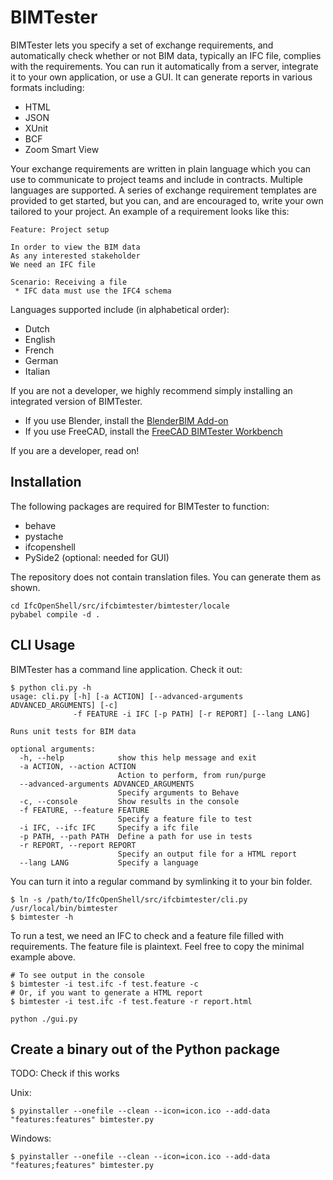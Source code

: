 # BIMTester

BIMTester lets you specify a set of exchange requirements, and automatically check whether or not BIM data, typically an
IFC file, complies with the requirements. You can run it automatically from a server, integrate it to your own
application, or use a GUI. It can generate reports in various formats including:

 * HTML
 * JSON
 * XUnit
 * BCF
 * Zoom Smart View

Your exchange requirements are written in plain language which you can use to communicate to project teams and include
in contracts. Multiple languages are supported. A series of exchange requirement templates are provided to get started,
but you can, and are encouraged to, write your own tailored to your project. An example of a requirement looks like
this:

```
Feature: Project setup

In order to view the BIM data
As any interested stakeholder
We need an IFC file

Scenario: Receiving a file
 * IFC data must use the IFC4 schema
```

Languages supported include (in alphabetical order):

 * Dutch
 * English
 * French
 * German
 * Italian

If you are not a developer, we highly recommend simply installing an integrated version of BIMTester.

 * If you use Blender, install the [BlenderBIM Add-on](https://blenderbim.org)
 * If you use FreeCAD, install the [FreeCAD BIMTester Workbench](https://github.com/bimtester/bimtesterfc)

If you are a developer, read on!

## Installation

The following packages are required for BIMTester to function:

 * behave
 * pystache
 * ifcopenshell
 * PySide2 (optional: needed for GUI)

The repository does not contain translation files. You can generate them as shown.

```
cd IfcOpenShell/src/ifcbimtester/bimtester/locale
pybabel compile -d .
```

## CLI Usage

BIMTester has a command line application. Check it out:

```
$ python cli.py -h
usage: cli.py [-h] [-a ACTION] [--advanced-arguments ADVANCED_ARGUMENTS] [-c]
              -f FEATURE -i IFC [-p PATH] [-r REPORT] [--lang LANG]

Runs unit tests for BIM data

optional arguments:
  -h, --help            show this help message and exit
  -a ACTION, --action ACTION
                        Action to perform, from run/purge
  --advanced-arguments ADVANCED_ARGUMENTS
                        Specify arguments to Behave
  -c, --console         Show results in the console
  -f FEATURE, --feature FEATURE
                        Specify a feature file to test
  -i IFC, --ifc IFC     Specify a ifc file
  -p PATH, --path PATH  Define a path for use in tests
  -r REPORT, --report REPORT
                        Specify an output file for a HTML report
  --lang LANG           Specify a language
```

You can turn it into a regular command by symlinking it to your bin folder.

```
$ ln -s /path/to/IfcOpenShell/src/ifcbimtester/cli.py /usr/local/bin/bimtester
$ bimtester -h
```

To run a test, we need an IFC to check and a feature file filled with requirements. The feature file is plaintext. Feel
free to copy the minimal example above.

```
# To see output in the console
$ bimtester -i test.ifc -f test.feature -c
# Or, if you want to generate a HTML report
$ bimtester -i test.ifc -f test.feature -r report.html
```

```
python ./gui.py
```

## Create a binary out of the Python package

TODO: Check if this works

Unix:

```
$ pyinstaller --onefile --clean --icon=icon.ico --add-data "features:features" bimtester.py
```

Windows:

```
$ pyinstaller --onefile --clean --icon=icon.ico --add-data "features;features" bimtester.py
```
